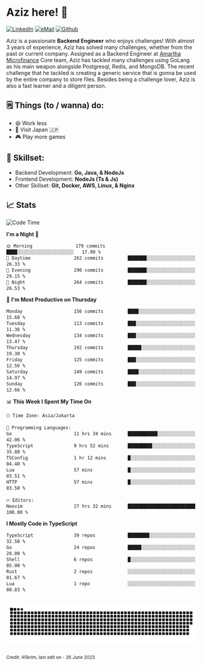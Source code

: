 # Aziz here! 👋

[![LinkedIn](https://img.shields.io/static/v1?message=afikrim&logo=linkedin&label=&color=0077B5&logoColor=white&labelColor=&style=for-the-badge)](https://www.linkedin.com/in/afikrim)
[![eMail](https://img.shields.io/static/v1?message=afikrim10@gmail.com&logo=gmail&label=&color=D14836&logoColor=white&labelColor=&style=for-the-badge)](mailto:afikrim10@gmail.com)
[![Github](https://komarev.com/ghpvc/?username=afikrim&label=Visitors&style=for-the-badge)](https://www.github.com/afikrim)

<!--Introduction-->
Aziz is a passionate **Backend Engineer** who enjoys challenges! With almost 3 years of experience, Aziz has solved many challenges, whether from the past or current company. Assigned as a Backend Engineer at [Amartha Microfinance](https://amartha.com) Core team, Aziz has tackled many challenges using GoLang as his main weapon alongside Postgresql, Redis, and MongoDB. The recent challenge that he tackled is creating a generic service that is gonna be used by the entire company to store files. Besides being a challenge lover, Aziz is also a fast learner and a diligent person.

<!--Things TODO-->
## 🗒️ Things (to / wanna) do:

- 😆 Work less
- 🚀 Visit Japan 🇯🇵
- 🎮 Play more games

<!--Skillset-->
## 🏅 Skillset:

- Backend Development: **Go, Java, & NodeJs**
- Frontend Development: **NodeJs (Ts & Js)**
- Other Skillset: **Git, Docker, AWS, Linux, & Nginx**

## 📈 Stats  

<!--START_SECTION:waka-->
![Code Time](http://img.shields.io/badge/Code%20Time-1%2C478%20hrs%2039%20mins-blue)

**I'm a Night 🦉** 

```text
🌞 Morning                179 commits         ████░░░░░░░░░░░░░░░░░░░░░   17.99 % 
🌆 Daytime                262 commits         ███████░░░░░░░░░░░░░░░░░░   26.33 % 
🌃 Evening                290 commits         ███████░░░░░░░░░░░░░░░░░░   29.15 % 
🌙 Night                  264 commits         ███████░░░░░░░░░░░░░░░░░░   26.53 % 
```
📅 **I'm Most Productive on Thursday** 

```text
Monday                   156 commits         ████░░░░░░░░░░░░░░░░░░░░░   15.68 % 
Tuesday                  113 commits         ███░░░░░░░░░░░░░░░░░░░░░░   11.36 % 
Wednesday                134 commits         ███░░░░░░░░░░░░░░░░░░░░░░   13.47 % 
Thursday                 192 commits         █████░░░░░░░░░░░░░░░░░░░░   19.30 % 
Friday                   125 commits         ███░░░░░░░░░░░░░░░░░░░░░░   12.56 % 
Saturday                 149 commits         ████░░░░░░░░░░░░░░░░░░░░░   14.97 % 
Sunday                   126 commits         ███░░░░░░░░░░░░░░░░░░░░░░   12.66 % 
```


📊 **This Week I Spent My Time On** 

```text
🕑︎ Time Zone: Asia/Jakarta

💬 Programming Languages: 
Go                       11 hrs 34 mins      ███████████░░░░░░░░░░░░░░   42.06 % 
TypeScript               9 hrs 52 mins       █████████░░░░░░░░░░░░░░░░   35.88 % 
TSConfig                 1 hr 12 mins        █░░░░░░░░░░░░░░░░░░░░░░░░   04.40 % 
Lua                      57 mins             █░░░░░░░░░░░░░░░░░░░░░░░░   03.51 % 
HTTP                     57 mins             █░░░░░░░░░░░░░░░░░░░░░░░░   03.50 % 

🔥 Editors: 
Neovim                   27 hrs 32 mins      █████████████████████████   100.00 % 
```

**I Mostly Code in TypeScript** 

```text
TypeScript               39 repos            ████████░░░░░░░░░░░░░░░░░   32.50 % 
Go                       24 repos            █████░░░░░░░░░░░░░░░░░░░░   20.00 % 
Shell                    6 repos             █░░░░░░░░░░░░░░░░░░░░░░░░   05.00 % 
Rust                     2 repos             ░░░░░░░░░░░░░░░░░░░░░░░░░   01.67 % 
Lua                      1 repo              ░░░░░░░░░░░░░░░░░░░░░░░░░   00.83 % 
```




<!--END_SECTION:waka-->


<br clear="both">

<div align="center">
  <img src="https://raw.githubusercontent.com/afikrim/afikrim/output/snake.svg" alt="Snake animation" />
</div>


<sub>Credit: Afikrim, last edit on - 26 June 2023</sub>
